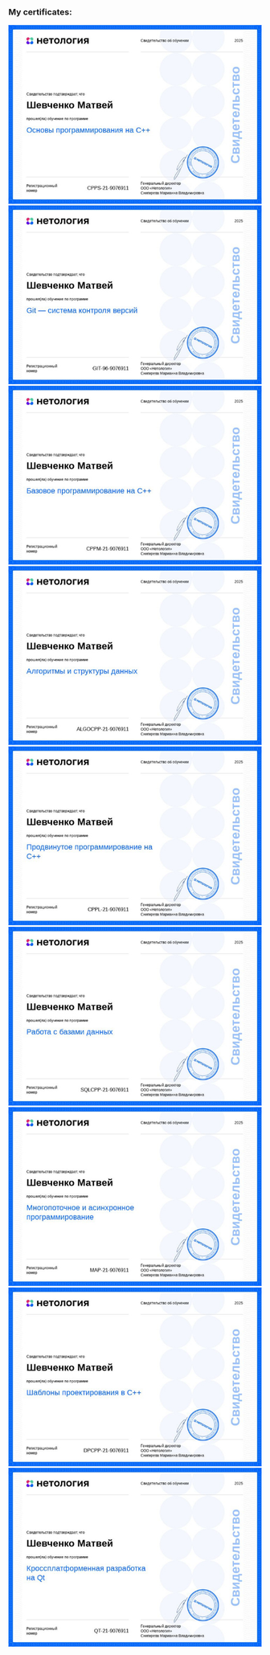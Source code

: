 ### My certificates:
![](https://github.com/HORPUYER/HORPUYER/raw/main/img/основы.jpg)
![](https://github.com/HORPUYER/HORPUYER/raw/main/img/Git.jpg)
![](https://github.com/HORPUYER/HORPUYER/raw/main/img/Base.jpg)
![](https://github.com/HORPUYER/HORPUYER/raw/main/img/Algo&Stract.jpg)
![](https://github.com/HORPUYER/HORPUYER/raw/main/img/Adven.jpg)
![](https://github.com/HORPUYER/HORPUYER/raw/main/img/Postgr.jpg)
![](https://github.com/HORPUYER/HORPUYER/raw/main/img/Multi.jpg)
![](https://github.com/HORPUYER/HORPUYER/raw/main/img/shabl.jpg)
![](https://github.com/HORPUYER/HORPUYER/raw/main/img/Qt.jpg)
